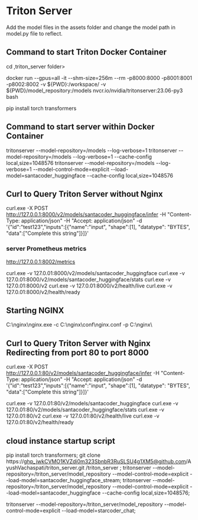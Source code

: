 # Triton Server
Add the model files in the assets folder and change the model path in model.py file to reflect.

## Command to start Triton Docker Container
 cd ,triton_server folder>
 
 docker run --gpus=all -it --shm-size=256m --rm -p8000:8000 -p8001:8001 -p8002:8002 -v ${PWD}:/workspace/ -v ${PWD}/model_repository:/models nvcr.io/nvidia/tritonserver:23.06-py3 bash
 
 pip install torch transformers

## Command to start server within Docker Container
 tritonserver --model-repository=/models --log-verbose=1
 tritonserver --model-repository=/models --log-verbose=1 --cache-config local,size=1048576
 tritonserver --model-repository=/models --log-verbose=1 --model-control-mode=explicit --load-model=santacoder_huggingface --cache-config local,size=1048576

## Curl to Query Triton Server without Nginx
 curl.exe  -X POST  http://127.0.0.1:8000/v2/models/santacoder_huggingface/infer -H "Content-Type: application/json" -H "Accept: application/json" -d
 '{\"id\":\"test123\",\"inputs\":[{\"name\":\"input\", \"shape\":[1], \"datatype\": \"BYTES\", \"data\":[\"Complete this string\"]}]}'

 ### server Prometheus metrics
 http://127.0.0.1:8002/metrics

 curl.exe -v 127.0.01:8000/v2/models/santacoder_huggingface
 curl.exe -v 127.0.01:8000/v2/models/santacoder_huggingface/stats
 curl.exe -v 127.0.01:8000/v2
 curl.exe -v 127.0.01:8000/v2/health/live
 curl.exe -v 127.0.01:8000/v2/health/ready

## Starting NGINX
 C:\nginx\nginx.exe -c C:\nginx\conf\nginx.conf -p C:\nginx\

## Curl to Query Triton Server with Nginx Redirecting from port 80 to port 8000
 curl.exe  -X POST  http://127.0.0.1:80/v2/models/santacoder_huggingface/infer -H "Content-Type: application/json" -H "Accept: application/json" -d
 '{\"id\":\"test123\",\"inputs\":[{\"name\":\"input\", \"shape\":[1], \"datatype\": \"BYTES\", \"data\":[\"Complete this string\"]}]}'

 curl.exe -v 127.0.01:80/v2/models/santacoder_huggingface
 curl.exe -v 127.0.01:80/v2/models/santacoder_huggingface/stats
 curl.exe -v 127.0.01:80/v2
 curl.exe -v 127.0.01:80/v2/health/live
 curl.exe -v 127.0.01:80/v2/health/ready
 

 ## cloud instance startup script
pip install torch transformers;
git clone https://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@github.com/AyushVachaspati/triton_server.git /triton_server ;
tritonserver --model-repository=/triton_server/model_repository --model-control-mode=explicit --load-model=santacoder_huggingface_stream;
tritonserver --model-repository=/triton_server/model_repository --model-control-mode=explicit --load-model=santacoder_huggingface --cache-config local,size=1048576;



tritonserver --model-repository=/triton_server/model_repository --model-control-mode=explicit --load-model=starcoder_chat;
